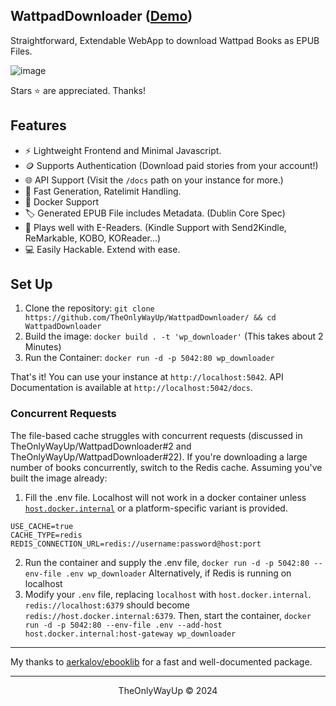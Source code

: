 WattpadDownloader ([Demo](https://wpd.rambhat.la))
---
Straightforward, Extendable WebApp to download Wattpad Books as EPUB Files.

![image](https://github.com/user-attachments/assets/b9d87d6b-5302-4561-98b0-d7f95bff9f04)


Stars ⭐ are appreciated. Thanks!

## Features
- ⚡ Lightweight Frontend and Minimal Javascript.
- 🪙 Supports Authentication (Download paid stories from your account!)
- 🌐 API Support (Visit the `/docs` path on your instance for more.)
- 🐇 Fast Generation, Ratelimit Handling.
- 🐳 Docker Support
- 🏷️ Generated EPUB File includes Metadata. (Dublin Core Spec)
- 📖 Plays well with E-Readers. (Kindle Support with Send2Kindle, ReMarkable, KOBO, KOReader...)
- 💻 Easily Hackable. Extend with ease.


## Set Up
1. Clone the repository: `git clone https://github.com/TheOnlyWayUp/WattpadDownloader/ && cd WattpadDownloader`
2. Build the image: `docker build . -t 'wp_downloader'` (This takes about 2 Minutes)
3. Run the Container: `docker run -d -p 5042:80 wp_downloader`

That's it! You can use your instance at `http://localhost:5042`. API Documentation is available at `http://localhost:5042/docs`.

### Concurrent Requests
The file-based cache struggles with concurrent requests (discussed in TheOnlyWayUp/WattpadDownloader#2 and TheOnlyWayUp/WattpadDownloader#22). If you're downloading a large number of books concurrently, switch to the Redis cache. Assuming you've built the image already:
1. Fill the .env file. Localhost will not work in a docker container unless [`host.docker.internal`](https://docs.docker.com/desktop/features/networking/#i-want-to-connect-from-a-container-to-a-service-on-the-host) or a platform-specific variant is provided.
```
USE_CACHE=true
CACHE_TYPE=redis
REDIS_CONNECTION_URL=redis://username:password@host:port
```


2. Run the container and supply the .env file, `docker run -d -p 5042:80 --env-file .env wp_downloader`
Alternatively, if Redis is running on localhost
2. Modify your `.env` file, replacing `localhost` with `host.docker.internal`. `redis://localhost:6379` should become `redis://host.docker.internal:6379`. Then, start the container, `docker run -d -p 5042:80 --env-file .env --add-host host.docker.internal:host-gateway wp_downloader`

---

My thanks to [aerkalov/ebooklib](https://github.com/aerkalov/ebooklib) for a fast and well-documented package.

---

<div align="center">
    <p>TheOnlyWayUp © 2024</p>
</div>
